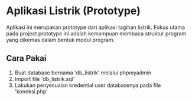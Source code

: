 # Aplikasi Listrik (Prototype)

Aplikasi ini merupakan prototype dari aplikasi tagihan listrik. Fokus utama pada project prototype ini adalah kemampuan membaca struktur program yang dikemas dalam bentuk modul program.  

## Cara Pakai  
1. Buat database bernama 'db_listrik' melalui phpmyadmin  
2. Import file 'db_listrik.sql'
3. Lakukan penyesuaian kredential user databasenya pada file 'koneksi.php'